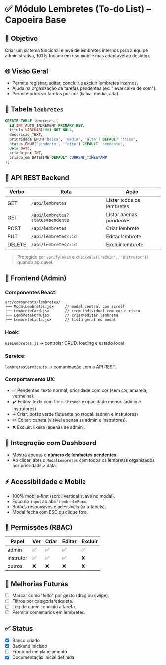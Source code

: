 # ✅ Módulo Lembretes (To-do List) – Capoeira Base

## 💪 Objetivo

Criar um sistema funcional e leve de lembretes internos para a equipe administrativa, 100% focado em uso mobile mas adaptável ao desktop.

## 🌐 Visão Geral

* Permite registrar, editar, concluir e excluir lembretes internos.
* Ajuda na organização de tarefas pendentes (ex: "levar caixa de som").
* Permite priorizar tarefas por cor (baixa, média, alta).

## 🔹 Tabela `lembretes`

```sql
CREATE TABLE lembretes (
  id INT AUTO_INCREMENT PRIMARY KEY,
  titulo VARCHAR(100) NOT NULL,
  descricao TEXT,
  prioridade ENUM('baixa', 'media', 'alta') DEFAULT 'baixa',
  status ENUM('pendente', 'feito') DEFAULT 'pendente',
  data DATE,
  criado_por INT,
  criado_em DATETIME DEFAULT CURRENT_TIMESTAMP
);
```

## 🔹 API REST Backend

| Verbo  | Rota                             | Ação                      |
| ------ | -------------------------------- | ------------------------- |
| GET    | `/api/lembretes`                 | Listar todos os lembretes |
| GET    | `/api/lembretes?status=pendente` | Listar apenas pendentes   |
| POST   | `/api/lembretes`                 | Criar lembrete            |
| PUT    | `/api/lembretes/:id`             | Editar lembrete           |
| DELETE | `/api/lembretes/:id`             | Excluir lembrete          |

> Protegido por `verifyToken` e `checkRole(['admin', 'instrutor'])` quando aplicável.

## 🔹 Frontend (Admin)

### Componentes React:

```
src/components/lembretes/
├── ModalLembretes.jsx     // modal central com scroll
├── LembreteCard.jsx       // item individual com cor e risco
├── LembreteForm.jsx       // criar/editar lembrete
├── LembreteLista.jsx      // lista geral no modal
```

### Hook:

`useLembretes.js` → controlar CRUD, loading e estado local.

### Service:

`lembretesService.js` → comunicação com a API REST.

### Comportamento UX:

* ✅ Pendentes: texto normal, prioridade com cor (sem cor, amarela, vermelha).
* ✔️ Feitos: texto com `line-through` e opacidade menor. (admin e instrutores)
* ➕ Criar: botão verde flutuante no modal. (admin e instrutores)
* ✏️ Editar: caneta (visível apenas se admin e instrutores).
* ❌ Excluir: lixeira (apenas se admin).

## 🔹 Integração com Dashboard

* Mostra apenas o **número de lembretes pendentes**.
* Ao clicar, abre o `ModalLembretes` com todos os lembretes organizados por prioridade > data.

## ⚡ Acessibilidade e Mobile

* 100% mobile-first (scroll vertical suave no modal).
* Foco no `input` ao abrir `LembreteForm`.
* Botões responsivos e acessíveis (aria-labels).
* Modal fecha com ESC ou clique fora.

## 🔹 Permissões (RBAC)

| Papel     | Ver | Criar | Editar | Excluir |
| --------- | --- | ----- | ------ | ------- |
| admin     | ✅   | ✅     | ✅      | ✅       |
| instrutor | ✅   | ✅     | ✅      | ❌       |
| outros    | ❌   | ❌     | ❌      | ❌       |

## 🌟 Melhorias Futuras

* [ ] Marcar como "feito" por gesto (drag ou swipe).
* [ ] Filtros por categoria/etiqueta.
* [ ] Log de quem concluiu a tarefa.
* [ ] Permitir comentários em lembretes.

## ✅ Status

* [x] Banco criado
* [x] Backend iniciado
* [ ] Frontend em planejamento
* [x] Documentação inicial definida

